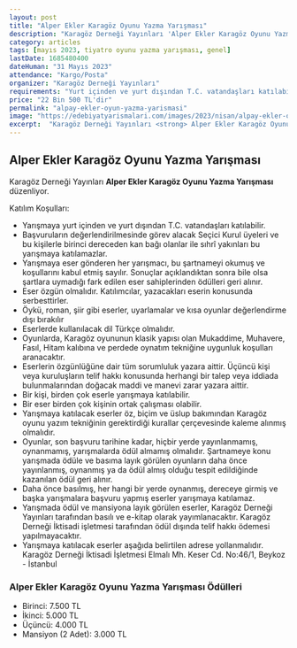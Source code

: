 ```yaml
---
layout: post
title: "Alper Ekler Karagöz Oyunu Yazma Yarışması"
description: "Karagöz Derneği Yayınları 'Alper Ekler Karagöz Oyunu Yazma Yarışması' düzenliyor."
category: articles
tags: [mayıs 2023, tiyatro oyunu yazma yarışması, genel]
lastDate: 1685480400
dateHuman: "31 Mayıs 2023"
attendance: "Kargo/Posta"
organizer: "Karagöz Derneği Yayınları"
requirements: "Yurt içinden ve yurt dışından T.C. vatandaşları katılabilir."
price: "22 Bin 500 TL'dir"
permalink: "alpay-ekler-oyun-yazma-yarismasi"
image: "https://edebiyatyarismalari.com/images/2023/nisan/alpay-ekler-oyun-yazma-yarismasi.jpg"
excerpt:  "Karagöz Derneği Yayınları <strong> Alper Ekler Karagöz Oyunu Yazma Yarışması </strong> düzenliyor."
---
```


## Alper Ekler Karagöz Oyunu Yazma Yarışması
Karagöz Derneği Yayınları **Alper Ekler Karagöz Oyunu Yazma Yarışması** düzenliyor.  

Katılım Koşulları:
- Yarışmaya yurt içinden ve yurt dışından T.C. vatandaşları katılabilir.
- Başvuruların değerlendirilmesinde görev alacak Seçici Kurul üyeleri ve bu kişilerle birinci dereceden kan bağı olanlar ile sıhrî yakınları bu yarışmaya katılamazlar.
- Yarışmaya eser gönderen her yarışmacı, bu şartnameyi okumuş ve koşullarını kabul etmiş sayılır. Sonuçlar açıklandıktan sonra bile olsa şartlara uymadığı fark edilen eser sahiplerinden ödülleri geri alınır. 
- Eser özgün olmalıdır. Katılımcılar, yazacakları eserin konusunda serbesttirler.
- Öykü, roman, şiir gibi eserler, uyarlamalar ve kısa oyunlar değerlendirme dışı bırakılır
- Eserlerde kullanılacak dil Türkçe olmalıdır.
- Oyunlarda, Karagöz oyununun klasik yapısı olan Mukaddime, Muhavere, Fasıl, Hitam kalıbına ve perdede oynatım tekniğine uygunluk koşulları aranacaktır.
- Eserlerin özgünlüğüne dair tüm sorumluluk yazara aittir. Üçüncü kişi veya kuruluşların telif hakkı konusunda herhangi bir talep veya iddiada bulunmalarından doğacak maddi ve manevi zarar yazara aittir.
- Bir kişi, birden çok eserle yarışmaya katılabilir.
- Bir eser birden çok kişinin ortak çalışması olabilir.
- Yarışmaya katılacak eserler öz, biçim ve üslup bakımından Karagöz oyunu yazım tekniğinin gerektirdiği kurallar çerçevesinde kaleme alınmış olmalıdır.
- Oyunlar, son başvuru tarihine kadar, hiçbir yerde yayınlanmamış, oynanmamış, yarışmalarda ödül almamış olmalıdır. Şartnameye konu yarışmada ödüle ve basıma layık görülen oyunların daha önce yayınlanmış, oynanmış ya da ödül almış olduğu tespit edildiğinde kazanılan ödül geri alınır.
- Daha önce basılmış, her hangi bir yerde oynanmış, dereceye girmiş ve başka yarışmalara başvuru yapmış eserler yarışmaya katılamaz.
- Yarışmada ödül ve mansiyona layık görülen eserler, Karagöz Derneği Yayınları tarafından basılı ve e-kitap olarak yayımlanacaktır. Karagöz Derneği İktisadi işletmesi tarafından ödül dışında telif hakkı ödemesi yapılmayacaktır.
- Yarışmaya katılacak eserler aşağıda belirtilen adrese yollanmalıdır. Karagöz Derneği İktisadi İşletmesi Elmalı Mh. Keser Cd. No:46/1, Beykoz - İstanbul


### Alper Ekler Karagöz Oyunu Yazma Yarışması Ödülleri
- Birinci: 7.500 TL 
- İkinci: 5.000 TL 
- Üçüncü: 4.000 TL 
- Mansiyon (2 Adet): 3.000 TL